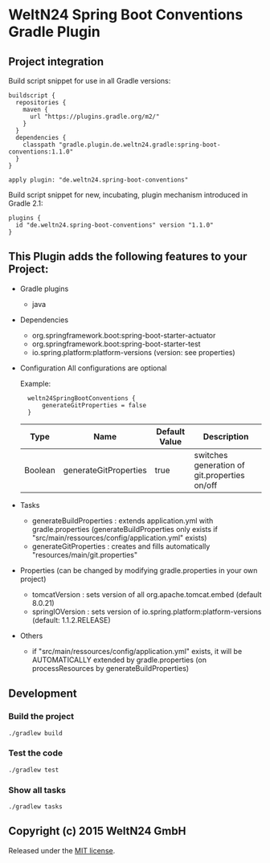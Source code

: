 WeltN24 Spring Boot Conventions Gradle Plugin
========================================

## Project integration

Build script snippet for use in all Gradle versions:

    buildscript {
      repositories {
        maven {
          url "https://plugins.gradle.org/m2/"
        }
      }
      dependencies {
        classpath "gradle.plugin.de.weltn24.gradle:spring-boot-conventions:1.1.0"
      }
    }
    
    apply plugin: "de.weltn24.spring-boot-conventions"
    
Build script snippet for new, incubating, plugin mechanism introduced in Gradle 2.1:

    plugins {
      id "de.weltn24.spring-boot-conventions" version "1.1.0"
    }

## This Plugin adds the following features to your Project:

- Gradle plugins
    - java
    
- Dependencies
    - org.springframework.boot:spring-boot-starter-actuator
    - org.springframework.boot:spring-boot-starter-test
    - io.spring.platform:platform-versions (version: see properties)

- Configuration
    All configurations are optional
    
    Example:
    
        weltn24SpringBootConventions {
            generateGitProperties = false
        }
    
    | Type | Name | Default Value | Description |
    | ---- | ---- | ------------- | ----------- |
    |Boolean| generateGitProperties| true | switches generation of git.properties on/off |
    
- Tasks
    - generateBuildProperties : extends application.yml with gradle.properties (generateBuildProperties only exists if "src/main/ressources/config/application.yml" exists)
    - generateGitProperties : creates and fills automatically "resources/main/git.properties"

- Properties (can be changed by modifying gradle.properties in your own project)
    - tomcatVersion : sets version of all org.apache.tomcat.embed (default 8.0.21)
    - springIOVersion : sets version of io.spring.platform:platform-versions (default: 1.1.2.RELEASE)

- Others
    - if "src/main/ressources/config/application.yml" exists, it will be AUTOMATICALLY extended by gradle.properties (on processResources by generateBuildProperties)


## Development

### Build the project

    ./gradlew build

### Test the code  

    ./gradlew test

### Show all tasks

    ./gradlew tasks

## Copyright (c) 2015 WeltN24 GmbH

Released under the [MIT license](https://tldrlegal.com/license/mit-license).
